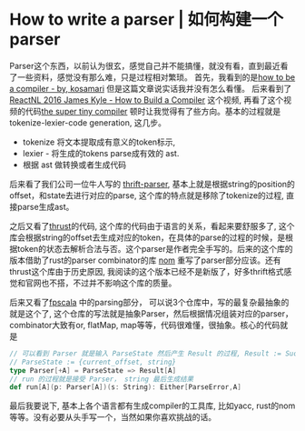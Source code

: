 # How to write a parser | 如何构建一个parser

Parser这个东西，以前认为很玄，感觉自己并不能搞懂，就没有看，直到最近看了一些资料，感觉没有那么难，只是过程相对繁琐。
首先，我看到的是[how to be a compiler - by,  kosamari](https://medium.com/@kosamari/how-to-be-a-compiler-make-a-compiler-with-javascript-4a8a13d473b4)
但是这篇文章说实话我并没有怎么看懂。
后来看到了[ReactNL 2016 James Kyle - How to Build a Compiler](https://www.youtube.com/watch?v=ZYFOWesCm_0)
这个视频, 再看了这个视频的代码[the super tiny compiler](https://github.com/CrazyFork/the-super-tiny-compiler) 顿时让我觉得有了些方向。基本的过程就是 tokenize-lexier-code generation, 这几步。
* tokenize 将文本提取成有意义的token标示, 
* lexier - 将生成的tokens parse成有效的 ast.
* 根据 ast 做转换或者生成代码

后来看了我们公司一位牛人写的 [thrift-parser](https://github.com/CrazyFork/thrift-parser), 基本上就是根据string的position的offset，和state去进行对应的parse, 这个库的特点就是移除了tokenize的过程, 直接parse生成ast。

之后又看了[thrust](https://github.com/CrazyFork/tokio-thrift/tree/reading_thrust)的代码, 这个库的代码由于语言的关系，看起来要舒服多了, 这个库会根据string的offset去生成对应的token，在具体的parse的过程的时候，是根据token的状态去解析合法与否。这个parser是作者完全手写的。后来的这个库的版本借助了rust的parser combinator的库 [nom](https://github.com/Geal/nom) 重写了parser部分应该。还有thrust这个库由于历史原因, 我阅读的这个版本已经不是新版了，好多thrift格式感觉和官网也不搭，不过并不影响这个库的质量。

后来又看了[fpscala](https://github.com/CrazyFork/fpinscala/tree/master/answers/src/main/scala/fpinscala/parsing) 中的parsing部分， 可以说3个仓库中，写的最复杂最抽象的就是这个了, 这个仓库的写法就是抽象Parser，然后根据情况组装对应的parser，combinator大致有or, flatMap, map等等，代码很难懂，很抽象。核心的代码就是

  ```scala
  // 可以看到 Parser 就是输入 ParseState 然后产生 Result 的过程, Result := Success | Failure
  // ParseState := {current_offset, string}
  type Parser[+A] = ParseState => Result[A]
  // run 的过程就是接受 Parser， string 最后生成结果
  def run[A](p: Parser[A])(s: String): Either[ParseError,A]
  ```

最后我要说下, 基本上各个语言都有生成compiler的工具库, 比如yacc, rust的nom等等。没有必要从头手写一个，当然如果你喜欢挑战的话。
  